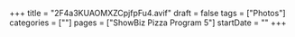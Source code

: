 +++
title = "2F4a3KUAOMXZCpjfpFu4.avif"
draft = false
tags = ["Photos"]
categories = [""]
pages = ["ShowBiz Pizza Program 5"]
startDate = ""
+++
